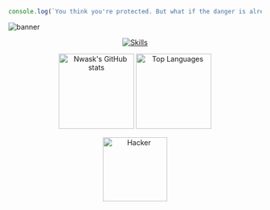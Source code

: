 ```js
console.log(`You think you're protected. But what if the danger is already inside? Nwask knows.`);
```
![banner](https://i.imgur.com/vtZOYqU.png)

<p align="center">
  <a href="https://skillicons.dev">
    <img src="[https://skillicons.dev/icons?i=linux,windows,bash,git,github,py,c,arduino,html,css,js,vscode,androidstudio,aws,azure,blender,cpp,dotnet,figma,firebase,gcp,heroku,mysql,nodejs,php,postman,react,sqlite,ts,unity,unreal)" alt="Skills" />
  </a>
</p>

<p align="center">
  <img height="150" src="https://github-readme-stats.vercel.app/api?username=Nwask&theme=radical&show_icons=true&include_all_commits=true&bg_color=0D1117&title_color=FF0000&text_color=FFFFFF&icon_color=FF0000&border_color=FF0000" alt="Nwask's GitHub stats" />
  <img height="150" src="https://github-readme-stats.vercel.app/api/top-langs/?username=Nwask&theme=radical&layout=compact&bg_color=0D1117&title_color=FF0000&text_color=FFFFFF&border_color=FF0000" alt="Top Languages" />
</p>

<p align="center">
  <a href="https://giphy.com/gifs/hackers-LcGFscTzOn9xm">
    <img src="https://media.giphy.com/media/LcGFscTzOn9xm/giphy.gif" width="128px" height="128px" alt="Hacker">
  </a>
</p>

